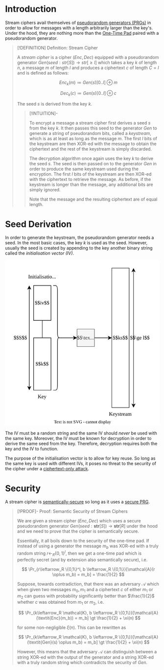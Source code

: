 # Introduction

Stream ciphers avail themselves of [pseudorandom generators (PRGs)](../../Primitives/Pseudorandom%20Generators%20(PRGs).md) in order to allow for messages with a length arbitrarily larger than the key's. Under the hood, they are nothing more than the [One-Time Pad](../One-Time%20Pad.md) paired with a pseudorandom generator.

>[!DEFINITION] Definition: Stream Cipher
>
>A *stream cipher* is a cipher $(\textit{Enc},\textit{Dec})$ equipped with a pseudorandom generator $\textit{Gen}(seed: str[S]) \to str[\ge l]$ which takes a key $k$ of length $n$, a message $m$ of length $l$ and produces a ciphertext $c$ of length $C = l$ and is defined as follows:
>
>$$
>\textit{Enc}_k(m) \coloneqq \textit{Gen}(s)[0..l] \oplus m
>$$
>
>$$
>\textit{Dec}_k(c) \coloneqq \textit{Gen}(s)[0..l] \oplus c
>$$
>
>The seed $s$ is derived from the key $k$.
>
>>[!INTUITION]-
>>
>>To encrypt a message a stream cipher first derives a seed $s$ from the key $k$. It then passes this seed to the generator $\textit{Gen}$ to generate a string of pseudorandom bits, called a *keystream*, which is as at least as long as the message $m$. The first $l$ bits of the keystream are then XOR-ed with the message to obtain the ciphertext and the rest of the keystream is simply discarded.
>>
>>The decryption algorithm once again uses the key $k$ to derive the seed $s$. The seed is then passed on to the generator $\textit{Gen}$ in order to produce the same keystream used during the encryption. The first $l$ bits of the keystream are then XOR-ed with the ciphertext to retrieve the message. As before, if the keystream is longer than the message, any additional bits are simply ignored.
>>
>>Note that the message and the resulting ciphertext are of equal length.
>>
>

# Seed Derivation

In order to generate the keystream, the pseudorandom generator needs a seed. In the most basic cases, the key $k$ is used as the seed. However, usually the seed is created by appending to the key another binary string called the *initialisation vector (IV)*. 

![](Resources/Images/Keystream%20Generation.svg)

The IV must be a random string and the same IV should *never* be used with the same key. Moreover, the IV must be known for decryption in order to derive the same seed from the key. Therefore, decryption requires both the key and the IV to function.

The purpose of the initialisation vector is to allow for key reuse. So long as the same key is used with different IVs, it poses no threat to the security of the cipher under a [ciphertext-only attack](../Security%20Definitions/index.md).

# Security

A stream cipher is [semantically-secure](../Security%20Notions/Ciphertext-Only%20Attack%20(COA)/Semantic%20Security%201.md) so long as it uses a [secure PRG](../../Primitives/Pseudorandom%20Generators%20(PRGs).md#admonition-definition-secure-pseudorandom-generator-prg).

>[!PROOF]- Proof: Semantic Security of Stream Ciphers
>
>We are given a stream cipher $(\textit{Enc},\textit{Dec})$ which uses a secure pseudorandom generator $\textit{Gen}(seed: \textbf{str}[S]) \to \textbf{str}[R]$ under the hood and we need to prove that the cipher is semantically secure.
>
>Essentially, it all boils down to the security of the one-time pad. If instead of using a generator the message $m_b$ was XOR-ed with a truly random string $r \leftarrow_R \{0,1\}^l$, then we get a one-time pad which is perfectly secret (and by extension also semantically secure), i.e.
>
>$$
>\Pr_{r\leftarrow_R \{0,1\}^l, b \leftarrow_R \{0,1\}}[\mathcal{A}(r \oplus m_b) = m_b] = \frac{1}{2}
>$$
>
>Suppose, towards contradiction, that there was an adversary $\mathcal{A}$ which when given two messages $m_0, m_1$ and a ciphertext $c$ of either $m_1$ or $m_2$ can guess with probability significantly better than $\frac{1}{2}$ whether $c$ was obtained from $m_1$ or $m_2$, i.e.
>
>$$
>\Pr_{k\leftarrow_R \mathcal{K}, b \leftarrow_R \{0,1\}}[\mathcal{A}(\textit{Enc}(m_b)) = m_b] \gt \frac{1}{2} + \xi(n)
>$$
>
>for some non-negligible $\xi(n)$. This can be rewritten as
>
>$$
>\Pr_{k\leftarrow_R \mathcal{K}, b \leftarrow_R \{0,1\}}[\mathcal{A}(\textit{Gen}(s) \oplus m_b) = m_b] \gt \frac{1}{2} + \xi(n)
>$$
>
>However, this means that the adversary $\mathcal{A}$ can distinguish between a string XOR-ed with the output of the generator and a string XOR-ed with a truly random string which contradicts the security of $\textit{Gen}$.
>
